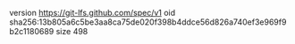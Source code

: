 version https://git-lfs.github.com/spec/v1
oid sha256:13b805a6c5be3aa8ca75de020f398b4ddce56d826a740ef3e969f9b2c1180689
size 498
